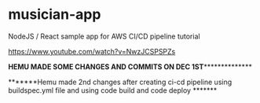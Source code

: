 # musician-app
NodeJS / React sample app for AWS CI/CD pipeline tutorial

https://www.youtube.com/watch?v=NwzJCSPSPZs


************HEMU MADE SOME CHANGES AND COMMITS ON DEC 1ST**************************

*******Hemu made 2nd changes after creating ci-cd pipeline using buildspec.yml file and  using code build and code deploy ******* 
